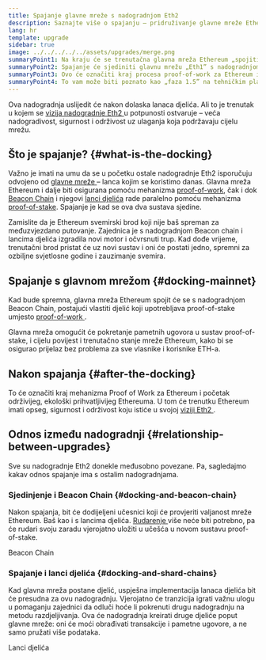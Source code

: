 ```yaml
---
title: Spajanje glavne mreže s nadogradnjom Eth2
description: Saznajte više o spajanju – pridruživanje glavne mreže Ethereum proof-of-stake sustavu koji koordinira Beacon Chain.
lang: hr
template: upgrade
sidebar: true
image: ../../../../../assets/upgrades/merge.png
summaryPoint1: Na kraju će se trenutačna glavna mreža Ethereum „spojiti” s ostatkom nadogradnji Eth2.
summaryPoint2: Spajanje će sjediniti glavnu mrežu „Eth1” s nadogradnjom Eth2 Beacon Chain i sustavom razdjeljivanja.
summaryPoint3: Ovo će označiti kraj procesa proof-of-work za Ethereum i prijelaz na proof-of-stake.
summaryPoint4: To vam može biti poznato kao „faza 1.5” na tehničkim planovima.
---
```


<UpgradeStatus dateKey="page-upgrades-merge-date">
    Ova nadogradnja uslijedit će nakon dolaska lanaca djelića. Ali to je trenutak u kojem se <a href="/upgrades/vision/"> vizija nadogradnje Eth2 </a> u potpunosti ostvaruje – veća nadogradivost, sigurnost i održivost uz ulaganja koja podržavaju cijelu mrežu.
</UpgradeStatus>

## Što je spajanje? {#what-is-the-docking}

Važno je imati na umu da se u početku ostale nadogradnje Eth2 isporučuju odvojeno od [ glavne mreže ](/glossary/#mainnet) – lanca kojim se koristimo danas. Glavna mreža Ethereum i dalje biti osigurana pomoću mehanizma [proof-of-work](/developers/docs/consensus-mechanisms/pow/), čak i dok [Beacon Chain](/upgrades/beacon-chain/) i njegovi [lanci djelića](/upgrades/sharding/) rade paralelno pomoću mehanizma [proof-of-stake](/developers/docs/consensus-mechanisms/pos/). Spajanje je kad se ova dva sustava sjedine.

Zamislite da je Ethereum svemirski brod koji nije baš spreman za međuzvjezdano putovanje. Zajednica je s nadogradnjom Beacon chain i lancima djelića izgradila novi motor i očvrsnuti trup. Kad dođe vrijeme, trenutačni brod pristat će uz novi sustav i oni će postati jedno, spremni za ozbiljne svjetlosne godine i zauzimanje svemira.

## Spajanje s glavnom mrežom {#docking-mainnet}

Kad bude spremna, glavna mreža Ethereum spojit će se s nadogradnjom Beacon Chain, postajući vlastiti djelić koji upotrebljava proof-of-stake umjesto [ proof-of-work ](/developers/docs/consensus-mechanisms/pow/).

Glavna mreža omogućit će pokretanje pametnih ugovora u sustav proof-of-stake, i cijelu povijest i trenutačno stanje mreže Ethereum, kako bi se osigurao prijelaz bez problema za sve vlasnike i korisnike ETH-a.

## Nakon spajanja {#after-the-docking}

To će označiti kraj mehanizma Proof of Work za Ethereum i početak održivijeg, ekološki prihvatljivijeg Ethereuma. U tom će trenutku Ethereum imati opseg, sigurnost i održivost koju istiće u svojoj [ viziji Eth2 ](/upgrades/vision/).

## Odnos između nadogradnji {#relationship-between-upgrades}

Sve su nadogradnje Eth2 donekle međusobno povezane. Pa, sagledajmo kakav odnos spajanje ima s ostalim nadogradnjama.

### Sjedinjenje i Beacon Chain {#docking-and-beacon-chain}

Nakon spajanja, bit će dodijeljeni učesnici koji će provjeriti valjanost mreže Ethereum. Baš kao i s lancima djelića. [ Rudarenje ](/developers/docs/consensus-mechanisms/pow/mining/) više neće biti potrebno, pa će rudari svoju zaradu vjerojatno uložiti u učešća u novom sustavu proof-of-stake.

<ButtonLink to="/upgrades/beacon-chain/">Beacon Chain</ButtonLink>

### Spajanje i lanci djelića {#docking-and-shard-chains}

Kad glavna mreža postane djelić, uspješna implementacija lanaca djelića bit će presudna za ovu nadogradnju. Vjerojatno će tranzicija igrati važnu ulogu u pomaganju zajednici da odluči hoće li pokrenuti drugu nadogradnju na metodu razdjeljivanja. Ova će nadogradnja kreirati druge djeliće poput glavne mreže: oni će moći obrađivati transakcije i pametne ugovore, a ne samo pružati više podataka.

<ButtonLink to="/upgrades/sharding/">Lanci djelića</ButtonLink>
